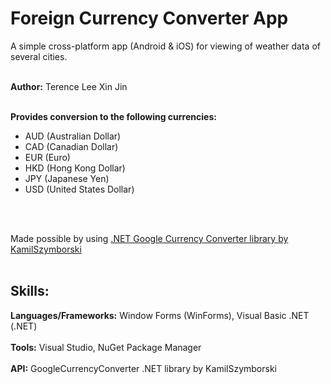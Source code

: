 # Foreign Currency Converter App


A simple cross-platform app (Android & iOS) for viewing of weather data of several cities.<br/><br/>

**Author:** Terence Lee Xin Jin<br/><br/>

**Provides conversion to the following currencies:** 
<ul>
  <li>AUD (Australian Dollar)</li>
  <li>CAD (Canadian Dollar)</li>
  <li>EUR (Euro)</li>
  <li>HKD (Hong Kong Dollar)</li>
  <li>JPY (Japanese Yen)</li>
  <li>USD (United States Dollar)</li>
</ul>
    
<br/><br/>

Made possible by using <a href="https://www.nuget.org/packages/GoogleCurrencyConverter/" target="_blank">.NET Google Currency Converter library by KamilSzymborski</a><br/><br/>



## Skills:
   **Languages/Frameworks:** Window Forms (WinForms), Visual Basic .NET (.NET)<br/><br/>
   **Tools:** Visual Studio, NuGet Package Manager<br/><br/>
   **API:** GoogleCurrencyConverter .NET library by KamilSzymborski<br/><br/>

